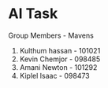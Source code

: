 # AI Task
Group Members - Mavens
1) Kulthum hassan - 101021
2) Kevin Chemjor - 098485
3) Amani Newton - 101292
4) Kiplel Isaac - 098473
